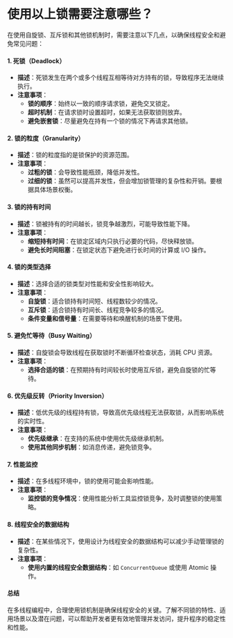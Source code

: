# 使用以上锁需要注意哪些？

在使用自旋锁、互斥锁和其他锁机制时，需要注意以下几点，以确保线程安全和避免常见问题：

#### 1. **死锁（Deadlock）**

* **描述**：死锁发生在两个或多个线程互相等待对方持有的锁，导致程序无法继续执行。
* **注意事项**：
  * **锁的顺序**：始终以一致的顺序请求锁，避免交叉锁定。
  * **超时机制**：在请求锁时设置超时，如果无法获取锁则放弃。
  * **避免嵌套锁**：尽量避免在持有一个锁的情况下再请求其他锁。

#### 2. **锁的粒度（Granularity）**

* **描述**：锁的粒度指的是锁保护的资源范围。
* **注意事项**：
  * **过粗的锁**：会导致性能瓶颈，降低并发性。
  * **过细的锁**：虽然可以提高并发性，但会增加锁管理的复杂性和开销。要根据具体场景权衡。

#### 3. **锁的持有时间**

* **描述**：锁被持有的时间越长，锁竞争越激烈，可能导致性能下降。
* **注意事项**：
  * **缩短持有时间**：在锁定区域内只执行必要的代码，尽快释放锁。
  * **避免长时间阻塞**：在锁定状态下避免进行长时间的计算或 I/O 操作。

#### 4. **锁的类型选择**

* **描述**：选择合适的锁类型对性能和安全性影响较大。
* **注意事项**：
  * **自旋锁**：适合锁持有时间短、线程数较少的情况。
  * **互斥锁**：适合锁持有时间长、线程竞争较多的情况。
  * **条件变量和信号量**：在需要等待和唤醒机制的场景下使用。

#### 5. **避免忙等待（Busy Waiting）**

* **描述**：自旋锁会导致线程在获取锁时不断循环检查状态，消耗 CPU 资源。
* **注意事项**：
  * **选择合适的锁**：在预期持有时间较长时使用互斥锁，避免自旋锁的忙等待。

#### 6. **优先级反转（Priority Inversion）**

* **描述**：低优先级的线程持有锁，导致高优先级线程无法获取锁，从而影响系统的实时性。
* **注意事项**：
  * **优先级继承**：在支持的系统中使用优先级继承机制。
  * **使用其他同步机制**：如消息传递，避免锁竞争。

#### 7. **性能监控**

* **描述**：在多线程环境中，锁的使用可能会影响性能。
* **注意事项**：
  * **监控锁的竞争情况**：使用性能分析工具监控锁竞争，及时调整锁的使用策略。

#### 8. **线程安全的数据结构**

* **描述**：在某些情况下，使用设计为线程安全的数据结构可以减少手动管理锁的复杂性。
* **注意事项**：
  * **使用内置的线程安全数据结构**：如 `ConcurrentQueue` 或使用 Atomic 操作。

#### **总结**

在多线程编程中，合理使用锁机制是确保线程安全的关键。了解不同锁的特性、适用场景以及潜在问题，可以帮助开发者更有效地管理并发访问，提升程序的稳定性和性能。
